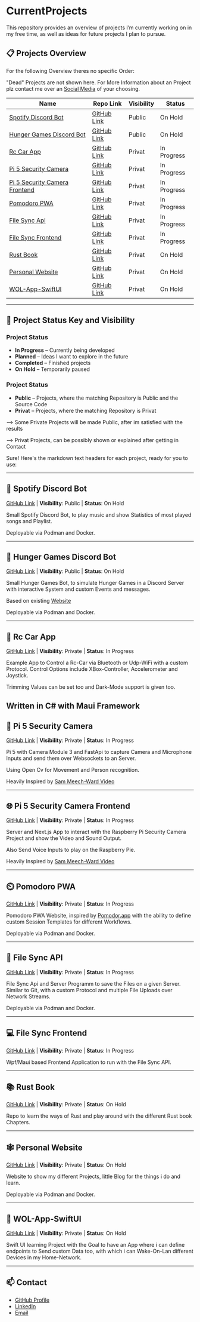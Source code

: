 # CurrentProjects
This repository provides an overview of projects I’m currently working on in my free time, as well as ideas for future projects I plan to pursue.



## 📋 Projects Overview
For the following Overview theres no specific Order:

"Dead" Projects are not shown here.
For More Information about an Project plz contact me over an [Social Media](#-contact) of your choosing.

| Name                                                             | Repo Link                                                           | Visibility | Status      |
| ---------------------------------------------------------------- | ------------------------------------------------------------------- | ---------- | ----------- |
| [Spotify Discord Bot](#-spotify-discord-bot)                     | [GitHub Link](https://github.com/Dragonsfure/SpotiBotDc)            | Public     | On Hold     |
| [Hunger Games Discord Bot](#-hunger-games-discord-bot)           | [GitHub Link](https://github.com/Dragonsfure/Hunger-Games-BotV2)    | Public     | On Hold     |
| [Rc Car App](#-rc-car-app)                                       | [GitHub Link](https://github.com/Dragonsfure/RcCarAppV02)           | Privat     | In Progress |
| [Pi 5 Security Camera](#-pi-5-security-camera)                   | [GitHub Link](https://github.com/Dragonsfure/camera-mic-test)       | Privat     | In Progress |
| [Pi 5 Security Camera Frontend](#-pi-5-security-camera-frontend) | [GitHub Link](https://github.com/Dragonsfure/pi-cam-frontend)       | Privat     | In Progress |
| [Pomodoro PWA](#️-pomodoro-pwa)                                   | [GitHub Link](https://github.com/Dragonsfure/pomodoro-pwa)          | Privat     | In Progress |
| [File Sync Api](#-file-sync-api)                                 | [GitHub Link](https://github.com/Dragonsfure/FIleSyncApi)           | Privat     | In Progress |
| [File Sync Frontend](#-file-sync-frontend)                       | [GitHub Link](https://github.com/Dragonsfure/FileSyncWpf)           | Privat     | In Progress |
| [Rust Book](#-rust-book)                                         | [GitHub Link](https://github.com/Dragonsfure/My_Rust_Book_Chapters) | Privat     | On Hold     |
| [Personal Website](#️-personal-website)                           | [GitHub Link](https://github.com/Dragonsfure/dragondevv2)           | Privat     | On Hold     |
| [WOL-App-SwiftUI](#-wol-app-swiftui)                             | [GitHub Link](https://github.com/Dragonsfure/WOL-App-SwiftUI)       | Privat     | On Hold     |

---

## 📌 Project Status Key and Visibility

### Project Status
* **In Progress** – Currently being developed
* **Planned** – Ideas I want to explore in the future
* **Completed** – Finished projects
* **On Hold** – Temporarily paused


### Project Status
* **Public** – Projects, where the matching Repository is Public and the Source Code
* **Privat** – Projects, where the matching Repository is Privat

--> Some Private Projects will be made Public, after im satisfied with the results

--> Privat Projects, can be possibly shown or explained after getting in Contact


Sure! Here's the markdown text headers for each project, ready for you to use:

---

## 🎵 Spotify Discord Bot

[GitHub Link](https://github.com/Dragonsfure/SpotiBotDc) |
**Visibility**: Public |
**Status**: On Hold

Small Spotify Discord Bot, to play music and show Statistics of most played songs and Playlist.

Deployable via Podman and Docker.

---

## 🎲 Hunger Games Discord Bot

[GitHub Link](https://github.com/Dragonsfure/Hunger-Games-BotV2) |
**Visibility**: Public |
**Status**: On Hold

Small Hunger Games Bot, to simulate Hunger Games in a Discord Server with interactive System and custom Events and messages.

Based on existing [Website](https://brantsteele.net/hungergames/disclaimer.php)

Deployable via Podman and Docker.

---

## 🚗 Rc Car App

[GitHub Link](https://github.com/Dragonsfure/RcCarAppV02) |
**Visibility**: Private |
**Status**: In Progress

Example App to Control a Rc-Car via Bluetooth or Udp-WiFi with a custom Protocol.
Control Options include XBox-Controller, Accelerometer and Joystick.

Trimming Values can be set too and Dark-Mode support is given too.

Written in C# with Maui Framework
---

## 📸 Pi 5 Security Camera

[GitHub Link](https://github.com/Dragonsfure/camera-mic-test) |
**Visibility**: Private |
**Status**: In Progress

Pi 5 with Camera Module 3 and FastApi to capture Camera and Microphone Inputs and send them over Websockets to an Server.

Using Open Cv for Movement and Person recognition.

Heavily Inspired by [Sam Meech-Ward Video](https://youtu.be/Vp4glSVPT8o?feature=shared)

---

## 🌐 Pi 5 Security Camera Frontend

[GitHub Link](https://github.com/Dragonsfure/pi-cam-frontend) |
**Visibility**: Private |
**Status**: In Progress

Server and Next.js App to interact with the Raspberry Pi Security Camera Project and show the Video and Sound Output.

Also Send Voice Inputs to play on the Raspberry Pie.

Heavily Inspired by [Sam Meech-Ward Video](https://youtu.be/Vp4glSVPT8o?feature=shared)

---

## ⏲️ Pomodoro PWA

[GitHub Link](https://github.com/Dragonsfure/pomodoro-pwa) |
**Visibility**: Private |
**Status**: In Progress

Pomodoro PWA Website, inspired by [Pomodor.app](https://pomodor.app/timer) with the ability to define custom Session Templates for different Workflows.

Deployable via Podman and Docker.

---

## 🔄 File Sync API

[GitHub Link](https://github.com/Dragonsfure/FIleSyncApi) |
**Visibility**: Private |
**Status**: In Progress

File Sync Api and Server Programm to save the Files on a given Server. Similar to Git, with a custom Protocol and multiple File Uploads over Network Streams.

Deployable via Podman and Docker.

---

## 💻 File Sync Frontend

[GitHub Link](https://github.com/Dragonsfure/FileSyncWpf) |
**Visibility**: Private |
**Status**: In Progress

Wpf/Maui based Frontend Application to run with the File Sync API.

---

## 📚 Rust Book

[GitHub Link](https://github.com/Dragonsfure/My_Rust_Book_Chapters) |
**Visibility**: Private |
**Status**: On Hold

Repo to learn the ways of Rust and play around with the different Rust book Chapters.

---

## 🕸️ Personal Website

[GitHub Link](https://github.com/Dragonsfure/dragondevv2) |
**Visibility**: Private |
**Status**: On Hold

Website to show my different Projects, little Blog for the things i do and learn.

Deployable via Podman and Docker.

---

## 🌙 WOL-App-SwiftUI

[GitHub Link](https://github.com/Dragonsfure/WOL-App-SwiftUI) |
**Visibility**: Private |
**Status**: On Hold

Swift UI learning Project with the Goal to have an App where i can define endpoints to Send custom Data too, with which i can Wake-On-Lan different Devices in my Home-Network.

---

## 📫 Contact

* [GitHub Profile](https://github.com/Dragonsfure)
* [LinkedIn](https://www.linkedin.com/in/ahmet-efdal-a-46a5a5290)
* [Email](mailto:dragonsfurestudio@gmail.com)
